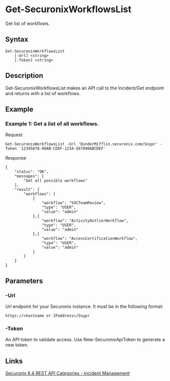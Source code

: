 # Get-SecuronixWorkflowsList
Get list of workflows.

## Syntax
```
Get-SecuronixWorkflowsList
    [-Url] <string>
    [-Token] <string>
```

## Description
Get-SecuronixWorkflowsList makes an API call to the Incident/Get endpoint and returns with a list of workflows.

## Example

### Example 1: Get a list of all workflows.
Request
```
Get-SecuronixWorkflowsList -Url 'DunderMifflin.securonix.com/Snypr' -Token '12345678-90AB-CDEF-1234-567890ABCDEF'
```

Response
```
{
    "status": "OK",
    "messages": [
        "Get all possible workflows"
    ],
    "result": {
        "workflows": [
            {
                "workflow": "SOCTeamReview",
                "type": "USER",
                "value": "admin"
            },{
                "workflow": "ActivityOutlierWorkflow",
                "type": "USER",
                "value": "admin"
            },{
                "workflow": "AccessCertificationWorkflow",
                "type": "USER",
                "value": "admin"
            }
        ]
    }
}
```

## Parameters

### -Url
Url endpoint for your Securonix instance.
It must be in the following format:
```
https://<hostname or IPaddress>/Snypr
```
### -Token
An API token to validate access. Use New-SecuronixApiToken to generate a new token.

## Links
[Securonix 6.4 REST API Categories - Incident Management](https://documentation.securonix.com/onlinedoc/Content/6.4%20Cloud/Content/SNYPR%206.4/6.4%20Guides/Web%20Services/6.4_REST%20API%20Categories.htm#IncidentManagement)